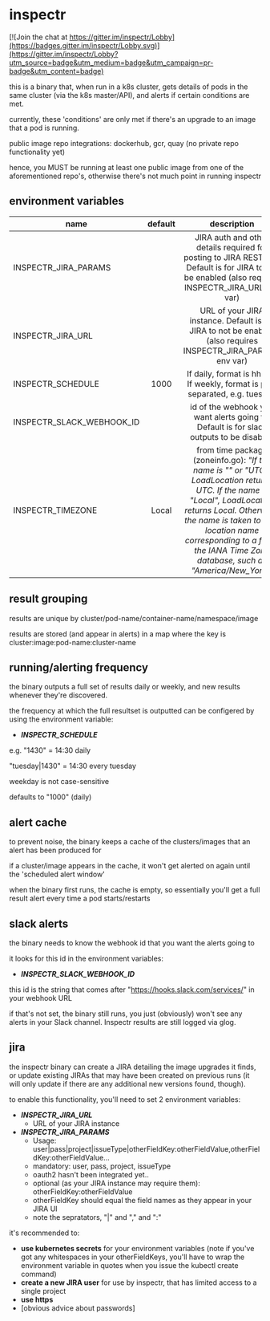 # inspectr

[![Join the chat at https://gitter.im/inspectr/Lobby](https://badges.gitter.im/inspectr/Lobby.svg)](https://gitter.im/inspectr/Lobby?utm_source=badge&utm_medium=badge&utm_campaign=pr-badge&utm_content=badge)

this is a binary that, when run in a k8s cluster, gets details of pods in the same cluster (via the k8s master/API), and alerts if certain conditions are met.

currently, these 'conditions' are only met if there's an upgrade to an image that a pod is running.

public image repo integrations: dockerhub, gcr, quay  (no private repo functionality yet)

hence, you MUST be running at least one public image from one of the aforementioned repo's, otherwise there's not much point in running inspectr

## environment variables

| name        |       default      | description  |
| ------------- |:-------------:| :-----:|
| INSPECTR_JIRA_PARAMS      |  | JIRA auth and other details required for posting to JIRA REST API. Default is for JIRA to not be enabled (also requires INSPECTR_JIRA_URL env var)|
| INSPECTR_JIRA_URL         |  | URL of your JIRA instance. Default is for JIRA to not be enabled (also requires INSPECTR_JIRA_PARAMS env var)|
| INSPECTR_SCHEDULE         | 1000 | If daily, format is hhmm. If weekly, format is pipe separated, e.g. tuesday|1430 |
| INSPECTR_SLACK_WEBHOOK_ID |  | id of the webhook you want alerts going to. Default is for slack outputs to be disabled |
| INSPECTR_TIMEZONE         | Local | from time package (zoneinfo.go): *"If the name is "" or "UTC", LoadLocation returns UTC. If the name is "Local", LoadLocation returns Local. Otherwise, the name is taken to be a location name corresponding to a file in the IANA Time Zone database, such as "America/New_York"*. |


## result grouping

results are unique by cluster/pod-name/container-name/namespace/image

results are stored (and appear in alerts) in a map where the key is cluster:image:pod-name:cluster-name


## running/alerting frequency

the binary outputs a full set of results daily or weekly, and new results
whenever they're discovered.

the frequency at which the full resultset is outputted can be configered by
using the environment variable:

* ___INSPECTR_SCHEDULE___

e.g.
"1430" = 14:30 daily

"tuesday|1430" = 14:30 every tuesday

weekday is not case-sensitive

defaults to "1000" (daily)


## alert cache

to prevent noise, the binary keeps a cache of the clusters/images that an alert has been produced for

if a cluster/image appears in the cache, it won't get alerted on again until the 'scheduled alert window'

when the binary first runs, the cache is empty, so essentially you'll get a full result alert every time a pod starts/restarts


## slack alerts

the binary needs to know the webhook id that you want the alerts going to

it looks for this id in the environment variables:

* ___INSPECTR_SLACK_WEBHOOK_ID___

this id is the string that comes after "https://hooks.slack.com/services/" in your webhook URL

if that's not set, the binary still runs, you just (obviously) won't see any alerts in your Slack channel. Inspectr results are still logged via glog.


## jira

the inspectr binary can create a JIRA detailing the image upgrades it finds, or update existing JIRAs that may have been created on previous runs (it will only update if there are any additional new versions found, though).

to enable this functionality, you'll need to set 2 environment variables:

* ___INSPECTR_JIRA_URL___
  * URL of your JIRA instance
* ___INSPECTR_JIRA_PARAMS___
  * Usage: user|pass|project|issueType|otherFieldKey:otherFieldValue,otherFieldKey:otherFieldValue...
  * mandatory: user, pass, project, issueType
  * oauth2 hasn't been integrated yet..
  * optional (as your JIRA instance may require them): otherFieldKey:otherFieldValue
  * otherFieldKey should equal the field names as they appear in your JIRA UI
  * note the sepratators, "|" and "," and ":"

it's recommended to:

* __use kubernetes secrets__ for your environment variables (note if you've got any whitespaces in your otherFieldKeys, you'll have to wrap the environment variable in quotes when you issue the kubectl create command)
* __create a new JIRA user__ for use by inspectr, that has limited access to a single project
* __use https__
* [obvious advice about passwords]
